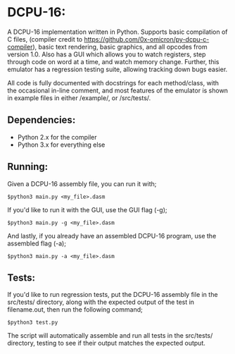 DCPU-16:
=======
A DCPU-16 implementation written in Python. Supports basic compilation of C files, (compiler credit to https://github.com/0x-omicron/py-dcpu-c-compiler), basic text rendering, basic graphics, and all opcodes from version 1.0. Also has a GUI which allows you to watch registers, step through code on word at a time, and watch memory change. Further, this emulator has a regression testing suite, allowing tracking down bugs easier. 

All code is fully documented with docstrings for each method/class, with the occasional in-line comment, and most features of the emulator is shown in example files in either /example/, or /src/tests/.


Dependencies:
-------------
* Python 2.x for the compiler
* Python 3.x for everything else

Running:
--------
Given a DCPU-16 assembly file, you can run it with;

```$python3 main.py <my_file>.dasm```

If you'd like to run it with the GUI, use the GUI flag (-g);

```$python3 main.py -g <my_file>.dasm```

And lastly, if you already have an assembled DCPU-16 program, use the assembled flag (-a);

```$python3 main.py -a <my_file>.dasm```

Tests:
------
If you'd like to run regression tests, put the DCPU-16 assembly file in the src/tests/ directory, along with the expected output of the test in filename.out, then run the following command;

```$python3 test.py ```

The script will automatically assemble and run all tests in the src/tests/ directory, testing to see if their output matches the expected output.



